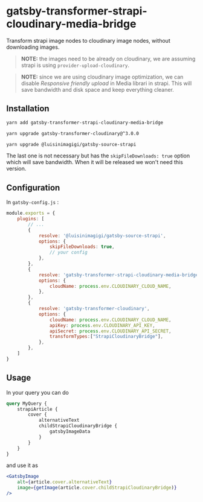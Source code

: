 # gatsby-transformer-strapi-cloudinary-media-bridge

Transform strapi image nodes to cloudinary image nodes, without downloading images.

> __NOTE:__ the images need to be already on cloudinary, we are assuming strapi is using `provider-upload-cloudinary`.

> __NOTE:__ since we are using cloudinary image optimization, we can disable _Responsive friendly upload_ in Media librari in strapi. This will save bandwidth and disk space and keep everything cleaner.

## Installation

```sh
yarn add gatsby-transformer-strapi-cloudinary-media-bridge

yarn upgrade gatsby-transformer-cloudinary@^3.0.0

yarn upgrade @luisinimagigi/gatsby-source-strapi
```

The last one is not necessary but has the `skipFileDownloads: true` option which will save bandwidth.
When it will be released we won't need this version.


## Configuration

In `gatsby-config.js` :


```js
module.exports = {
	plugins: [
		// ...
		{
			resolve: '@luisinimagigi/gatsby-source-strapi',
			options: {
				skipFileDownloads: true,
				// your config
			},
		},
		{
			resolve: 'gatsby-transformer-strapi-cloudinary-media-bridge',
			options: {
				cloudName: process.env.CLOUDINARY_CLOUD_NAME,
			},
		},
		{
			resolve: 'gatsby-transformer-cloudinary',
			options: {
				cloudName: process.env.CLOUDINARY_CLOUD_NAME,
				apiKey: process.env.CLOUDINARY_API_KEY,
				apiSecret: process.env.CLOUDINARY_API_SECRET,
				transformTypes:["StrapiCloudinaryBridge"],
			},
		},
	]
}
```

## Usage

In your query you can do

```graphql
query MyQuery {
	strapiArticle {
		cover {
			alternativeText
			childStrapiCloudinaryBridge {
				gatsbyImageData
			}
		}
	}
}
```

and use it as

```jsx
<GatsbyImage
	alt={article.cover.alternativeText}
	image={getImage(article.cover.childStrapiCloudinaryBridge)}
/>
```
